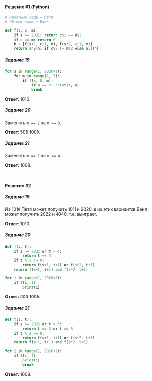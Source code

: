#### Решение #1 (Python)
```python
# Нечётные ходы — Петя
# Чётные ходы — Ваня

def f(s, c, m):
	if s >= 2021: return c%2 == m%2
	if c == m: return 0
	h = [f(s+1, c+1, m), f(s*2, c+1, m)]
	return any(h) if c%2 != m%2 else all(h)
```

##### Задание 19
```python
for s in range(1, 2020+1):
	for m in range(1, 5):
		if f(s, 0, m):
			if m == 2: print(s, m)
			break
```
**Ответ:** 1010.

##### Задание 20
Заменить ``m == 2`` на ``m == 3``.

**Ответ:** 505 1009.

##### Задание 21
Заменить ``m == 2`` на ``m == 4``.

**Ответ:** 1008.

<br>

#### Решение #2

##### Задание 19

Из 1010 Петя может получить 1011 и 2020, и из этих вариантов Ваня может получить  2022 и 4040, т.е. выиграет.

**Ответ:** 1010.

##### Задание 20
```python
def f(s, t):
	if s >= 2022 or t > 4:
		return t == 4
	if t % 2 != 0:
		return f(s+1, t+1) or f(s*2, t+1)
	return f(s+1, t+1) and f(s*2, t+1)

for i in range(1, 2020+1):
	if f(i, 1):
		print(i)
```

**Ответ:** 505 1009.

##### Задание 21
```python
def f(s, t):
	if s >= 2022 or t > 5:
		return t == 3 or t == 5
	if t % 2 == 0:
		return f(s+1, t+1) or f(s*2, t+1)
	return f(s+1, t+1) and f(s*2, t+1)

for i in range(1, 2020+1):
	if f(i, 1):
		print(i)
		break
```

**Ответ:** 1008.
